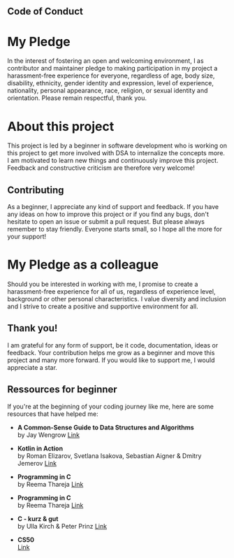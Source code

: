 
## Code of Conduct 
# My Pledge 
In the interest of fostering an open and welcoming environment, I as contributor and maintainer pledge to making participation in my project a harassment-free experience for everyone, regardless of age, body size, disability, ethnicity, gender identity and expression, level of experience, nationality, personal appearance, race, religion, or sexual identity and orientation. Please remain respectful, thank you.

# About this project 
This project is led by a beginner in software development who is working on this project to get more involved with DSA to internalize the concepts more. I am motivated to learn new things and continuously improve this project. Feedback and constructive criticism are therefore very welcome!

## Contributing 
As a beginner, I appreciate any kind of support and feedback. If you have any ideas on how to improve this project or if you find any bugs, don't hesitate to open an issue or submit a pull request. But please always remember to stay friendly. Everyone starts small, so I hope all the more for your support! 

# My Pledge as a colleague
Should you be interested in working with me, I promise to create a harassment-free experience for all of us, regardless of experience level, background or other personal characteristics. I value diversity and inclusion and I strive to create a positive and supportive environment for all.

## Thank you!
I am grateful for any form of support, be it code, documentation, ideas or feedback. Your contribution helps me grow as a beginner and move this project and many more forward. If you would like to support me, I would appreciate a star. 

## Ressources for beginner 
If you're at the beginning of your coding journey like me, here are some resources that have helped me:

- **A Common-Sense Guide to Data Structures and Algorithms**  
  by Jay Wengrow
  [Link](https://www.amazon.de/Common-Sense-Guide-Structures-Algorithms-Second/dp/1680507222/ref=asc_df_1680507222?mcid=9d45b888d44a30319f9ded111b325aaa&th=1&psc=1&tag=googshopde-21&linkCode=df0&hvadid=696220795869&hvpos=&hvnetw=g&hvrand=14798305360241851225&hvpone=&hvptwo=&hvqmt=&hvdev=c&hvdvcmdl=&hvlocint=&hvlocphy=9043997&hvtargid=pla-917825050002&psc=1&gad_source=1)


- **Kotlin in Action**  
  by Roman Elizarov, Svetlana Isakova, Sebastian Aigner & Dmitry Jemerov
  [Link](https://www.amazon.de/Kotlin-Action-Roman-Elizarov/dp/161729960X/ref=sr_1_1?crid=J3QUPRNAZ8OB&dib=eyJ2IjoiMSJ9.x9x4S-u3MkTq0Ry5rkrObXjuUVvs6yTk8CjVgPc2GteJxUxXJvsni8cOl9KqKfJqbiSpqaxqC0i6fefDrXDduUsAg2GqQRCAjkw9cBFH_9brlB4mYxgRU8chr4IF5wF05a5TWFgZ5kBRCuj1EpXjS3SoyDWQIKmamUGZvagAvHT3AerABLvNapEGaAhZ047p4SLksyBXMyJYy0OLp5CsRXt22CDXthbSY4Xg7EE5B5A.TPDv94KeAPOkuNK-dQaEotZD9zIzX8mXiOtv_mtPAk4&dib_tag=se&keywords=kotlin+in+action&qid=1741653638&sprefix=Kotlin+in+%2Caps%2C112&sr=8-1)

- **Programming in C**  
  by Reema Thareja
  [Link](https://www.amazon.de/Programming-C-Reema-Thareja/dp/0199456143/ref=sr_1_5?__mk_de_DE=%C3%85M%C3%85%C5%BD%C3%95%C3%91&crid=2CN3U69471NZ2&dib=eyJ2IjoiMSJ9.8-qeiuJ-WT-JB_hzLnFgE4e2djGeTogduAr5JUX0fPNeMGk3u7hqtawYrZlF-hwDME1EPoc_N822BNXarjnYa2q89NmAzsn9lnbfeBIc_ddbhVnMgyVw8oC6XnucAxcFWPbk0PdaFKjvq0KuSB0WkhuQLfKaJT7tr_MgEtWXN-WkAP6NLkgGrkapRHAWRZLrp6cWDrzjHXcJ-WyQJymNDpxeVE7piheF1R3JNdQCFYE.pGHxmkTYM5_CV09y9_iH5aQEhu9Jvvk0kb851Jw_ywc&dib_tag=se&keywords=programming+in+c&qid=1741653381&sprefix=programming+in+c%2Caps%2C112&sr=8-5)

- **Programming in C**  
  by Reema Thareja
  [Link](https://www.amazon.de/Programming-C-Reema-Thareja/dp/0199456143/ref=sr_1_5?__mk_de_DE=%C3%85M%C3%85%C5%BD%C3%95%C3%91&crid=2CN3U69471NZ2&dib=eyJ2IjoiMSJ9.8-qeiuJ-WT-JB_hzLnFgE4e2djGeTogduAr5JUX0fPNeMGk3u7hqtawYrZlF-hwDME1EPoc_N822BNXarjnYa2q89NmAzsn9lnbfeBIc_ddbhVnMgyVw8oC6XnucAxcFWPbk0PdaFKjvq0KuSB0WkhuQLfKaJT7tr_MgEtWXN-WkAP6NLkgGrkapRHAWRZLrp6cWDrzjHXcJ-WyQJymNDpxeVE7piheF1R3JNdQCFYE.pGHxmkTYM5_CV09y9_iH5aQEhu9Jvvk0kb851Jw_ywc&dib_tag=se&keywords=programming+in+c&qid=1741653381&sprefix=programming+in+c%2Caps%2C112&sr=8-5)

- **C - kurz & gut**  
  by Ulla Kirch & Peter Prinz 
  [Link](https://www.amazon.de/Programming-C-Reema-Thareja/dp/0199456143/ref=sr_1_5?__mk_de_DE=%C3%85M%C3%85%C5%BD%C3%95%C3%91&crid=2CN3U69471NZ2&dib=eyJ2IjoiMSJ9.8-qeiuJ-WT-JB_hzLnFgE4e2djGeTogduAr5JUX0fPNeMGk3u7hqtawYrZlF-hwDME1EPoc_N822BNXarjnYa2q89NmAzsn9lnbfeBIc_ddbhVnMgyVw8oC6XnucAxcFWPbk0PdaFKjvq0KuSB0WkhuQLfKaJT7tr_MgEtWXN-WkAP6NLkgGrkapRHAWRZLrp6cWDrzjHXcJ-WyQJymNDpxeVE7piheF1R3JNdQCFYE.pGHxmkTYM5_CV09y9_iH5aQEhu9Jvvk0kb851Jw_ywc&dib_tag=se&keywords=programming+in+c&qid=1741653381&sprefix=programming+in+c%2Caps%2C112&sr=8-5)

- **CS50**  
  [Link](https://www.youtube.com/@cs50)

